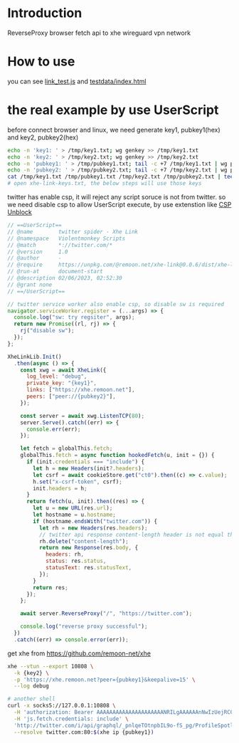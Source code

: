 # Introduction

ReverseProxy browser fetch api to xhe wireguard vpn network

# How to use

you can see [link_test.js](./link_test.js) and [testdata/index.html](./testdata/index.html)

# the real example by use UserScript

before connect browser and linux, we need generate key1, pubkey1(hex) and key2, pubkey2(hex)

```sh
echo -n 'key1: ' > /tmp/key1.txt; wg genkey >> /tmp/key1.txt
echo -n 'key2: ' > /tmp/key2.txt; wg genkey >> /tmp/key2.txt
echo -n 'pubkey1: ' > /tmp/pubkey1.txt; tail -c +7 /tmp/key1.txt | wg pubkey | base64 -d | xxd -p -c 32 >> /tmp/pubkey1.txt
echo -n 'pubkey2: ' > /tmp/pubkey2.txt; tail -c +7 /tmp/key2.txt | wg pubkey | base64 -d | xxd -p -c 32 >> /tmp/pubkey2.txt
cat /tmp/key1.txt /tmp/pubkey1.txt /tmp/key2.txt /tmp/pubkey2.txt | tee xhe-link-keys.txt
# open xhe-link-keys.txt, the below steps will use those keys
```

twitter has enable csp, it will reject any script soruce is not from twitter.
so we need disable csp to allow UserScript execute, by use extenstion like [CSP Unblock](https://chrome.google.com/webstore/detail/csp-unblock/lkbelpgpclajeekijigjffllhigbhobd)

```js
// ==UserScript==
// @name        twitter spider - Xhe Link
// @namespace   Violentmonkey Scripts
// @match       *://twitter.com/*
// @version     1.0
// @author      -
// @require     https://unpkg.com/@remoon.net/xhe-link@0.0.6/dist/xhe-link.umd.js
// @run-at      document-start
// @description 02/06/2023, 02:52:30
// @grant none
// ==/UserScript==

// twitter service worker also enable csp, so disable sw is required
navigator.serviceWorker.register = (...args) => {
  console.log("sw: try regsiter", args);
  return new Promise((rl, rj) => {
    rj("disable sw");
  });
};

XheLinkLib.Init()
  .then(async () => {
    const xwg = await XheLink({
      log_level: "debug",
      private_key: "{key1}",
      links: ["https://xhe.remoon.net"],
      peers: ["peer://{pubkey2}"],
    });

    const server = await xwg.ListenTCP(80);
    server.Serve().catch((err) => {
      console.err(err);
    });

    let fetch = globalThis.fetch;
    globalThis.fetch = async function hookedFetch(u, init = {}) {
      if (init.credentials === "include") {
        let h = new Headers(init?.headers);
        let csrf = await cookieStore.get("ct0").then((c) => c.value);
        h.set("x-csrf-token", csrf);
        init.headers = h;
      }
      return fetch(u, init).then((res) => {
        let u = new URL(res.url);
        let hostname = u.hostname;
        if (hostname.endsWith("twitter.com")) {
          let rh = new Headers(res.headers);
          // twitter api response content-length header is not equal the real content body length
          rh.delete("content-length");
          return new Response(res.body, {
            headers: rh,
            status: res.status,
            statusText: res.statusText,
          });
        }
        return res;
      });
    };

    await server.ReverseProxy("/", "https://twitter.com");

    console.log("reverse proxy successful");
  })
  .catch((err) => console.error(err));
```

get xhe from <https://github.com/remoon-net/xhe>

```sh
xhe --vtun --export 10808 \
  -k {key2} \
  -p 'https://xhe.remoon.net?peer={pubkey1}&keepalive=15' \
  --log debug

# another shell
curl -x socks5://127.0.0.1:10808 \
  -H 'authorization: Bearer AAAAAAAAAAAAAAAAAAAAANRILgAAAAAAnNwIzUejRCOuH5E6I8xnZz4puTs%3D1Zv7ttfk8LF81IUq16cHjhLTvJu4FA33AGWWjCpTnA' \
  -H 'js.fetch.credentials: include' \
  'http://twitter.com/i/api/graphql/_pnlqeTOtnpbIL9o-fS_pg/ProfileSpotlightsQuery?variables=%7B%22screen_name%22%3A%22shynome%22%7D' \
  --resolve twitter.com:80:$(xhe ip {pubkey1})
```

